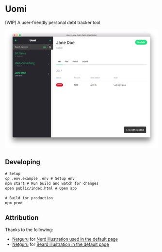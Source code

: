 # Uomi
[WIP] A user-friendly personal debt tracker tool

![Preview](preview.png)

## Developing
```
# Setup
cp .env.example .env # Setup env
npm start # Run build and watch for changes
open public/index.html # Open app

# Build for production
npm prod
```

## Attribution
Thanks to the following:
- [Netguru](https://dribbble.com/shots/2942286--Freebie-Cartoon-Characters-vol-2) for [Nerd illustration used in the default page](https://dribbble.com/shots/2942286--Freebie-Cartoon-Characters-vol-2)
- [Netguru](https://dribbble.com/shots/2942286--Freebie-Cartoon-Characters-vol-2) for [Beard illustration in the default page](https://dribbble.com/shots/2942286--Freebie-Cartoon-Characters-vol-2)
